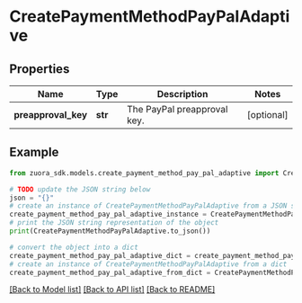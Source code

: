 # CreatePaymentMethodPayPalAdaptive


## Properties

Name | Type | Description | Notes
------------ | ------------- | ------------- | -------------
**preapproval_key** | **str** | The PayPal preapproval key.  | [optional] 

## Example

```python
from zuora_sdk.models.create_payment_method_pay_pal_adaptive import CreatePaymentMethodPayPalAdaptive

# TODO update the JSON string below
json = "{}"
# create an instance of CreatePaymentMethodPayPalAdaptive from a JSON string
create_payment_method_pay_pal_adaptive_instance = CreatePaymentMethodPayPalAdaptive.from_json(json)
# print the JSON string representation of the object
print(CreatePaymentMethodPayPalAdaptive.to_json())

# convert the object into a dict
create_payment_method_pay_pal_adaptive_dict = create_payment_method_pay_pal_adaptive_instance.to_dict()
# create an instance of CreatePaymentMethodPayPalAdaptive from a dict
create_payment_method_pay_pal_adaptive_from_dict = CreatePaymentMethodPayPalAdaptive.from_dict(create_payment_method_pay_pal_adaptive_dict)
```
[[Back to Model list]](../README.md#documentation-for-models) [[Back to API list]](../README.md#documentation-for-api-endpoints) [[Back to README]](../README.md)


